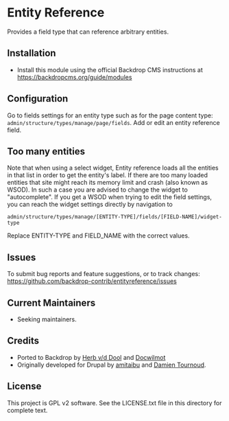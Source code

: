 Entity Reference
================

Provides a field type that can reference arbitrary entities.

Installation
------------

* Install this module using the official Backdrop CMS instructions at
  https://backdropcms.org/guide/modules

Configuration
-------------
Go to fields settings for an entity type such as for the page content type:
`admin/structure/types/manage/page/fields`. Add or edit an entity reference field.

Too many entities
-----------------
Note that when using a select widget, Entity reference loads all the
entities in that list in order to get the entity's label. If there are
too many loaded entities that site might reach its memory limit and crash
(also known as WSOD). In such a case you are advised to change the widget
to "autocomplete". If you get a WSOD when trying to edit the field
settings, you can reach the widget settings directly by navigation to

  `admin/structure/types/manage/[ENTITY-TYPE]/fields/[FIELD-NAME]/widget-type`

Replace ENTITY-TYPE and FIELD_NAME with the correct values.

Issues
------

To submit bug reports and feature suggestions, or to track changes:
  https://github.com/backdrop-contrib/entityreference/issues

Current Maintainers
-------------------

- Seeking maintainers.

Credits
-------

- Ported to Backdrop by [Herb v/d Dool](https://github.com/herbdool/) 
  and [Docwilmot](https://github.com/docwilmot)
- Originally developed for Drupal by [amitaibu](https://www.drupal.org/u/amitaibu) 
  and [Damien Tournoud](https://www.drupal.org/u/damien-tournoud).

License
-------

This project is GPL v2 software. See the LICENSE.txt file in this directory for
complete text.
